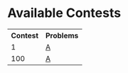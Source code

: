 # Available Contests

<table><tr><th>Contest</th><th>Problems</th></tr><tr><td>1</td><td><a href="https://open-competitive-coding.github.io/problem-set/1/A/">A</a> </td></tr><tr><td>100</td><td><a href="https://open-competitive-coding.github.io/problem-set/100/A/">A</a> </td></tr></table>
